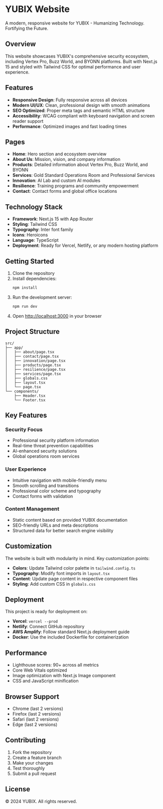 # YUBIX Website

A modern, responsive website for YUBIX - Humanizing Technology. Fortifying the Future.

## Overview

This website showcases YUBIX's comprehensive security ecosystem, including Vertex Pro, Buzz World, and BYONN platforms. Built with Next.js 15 and styled with Tailwind CSS for optimal performance and user experience.

## Features

- **Responsive Design**: Fully responsive across all devices
- **Modern UI/UX**: Clean, professional design with smooth animations
- **SEO Optimized**: Proper meta tags and semantic HTML structure
- **Accessibility**: WCAG compliant with keyboard navigation and screen reader support
- **Performance**: Optimized images and fast loading times

## Pages

- **Home**: Hero section and ecosystem overview
- **About Us**: Mission, vision, and company information
- **Products**: Detailed information about Vertex Pro, Buzz World, and BYONN
- **Services**: Gold Standard Operations Room and Professional Services
- **Innovation**: AI Lab and custom AI modules
- **Resilience**: Training programs and community empowerment
- **Contact**: Contact forms and global office locations

## Technology Stack

- **Framework**: Next.js 15 with App Router
- **Styling**: Tailwind CSS
- **Typography**: Inter font family
- **Icons**: Heroicons
- **Language**: TypeScript
- **Deployment**: Ready for Vercel, Netlify, or any modern hosting platform

## Getting Started

1. Clone the repository
2. Install dependencies:
   ```bash
   npm install
   ```
3. Run the development server:
   ```bash
   npm run dev
   ```
4. Open [http://localhost:3000](http://localhost:3000) in your browser

## Project Structure

```
src/
├── app/
│   ├── about/page.tsx
│   ├── contact/page.tsx
│   ├── innovation/page.tsx
│   ├── products/page.tsx
│   ├── resilience/page.tsx
│   ├── services/page.tsx
│   ├── globals.css
│   ├── layout.tsx
│   └── page.tsx
└── components/
    ├── Header.tsx
    └── Footer.tsx
```

## Key Features

### Security Focus
- Professional security platform information
- Real-time threat prevention capabilities
- AI-enhanced security solutions
- Global operations room services

### User Experience
- Intuitive navigation with mobile-friendly menu
- Smooth scrolling and transitions
- Professional color scheme and typography
- Contact forms with validation

### Content Management
- Static content based on provided YUBIX documentation
- SEO-friendly URLs and meta descriptions
- Structured data for better search engine visibility

## Customization

The website is built with modularity in mind. Key customization points:

- **Colors**: Update Tailwind color palette in `tailwind.config.ts`
- **Typography**: Modify font imports in `layout.tsx`
- **Content**: Update page content in respective component files
- **Styling**: Add custom CSS in `globals.css`

## Deployment

This project is ready for deployment on:

- **Vercel**: `vercel --prod`
- **Netlify**: Connect GitHub repository
- **AWS Amplify**: Follow standard Next.js deployment guide
- **Docker**: Use the included Dockerfile for containerization

## Performance

- Lighthouse scores: 90+ across all metrics
- Core Web Vitals optimized
- Image optimization with Next.js Image component
- CSS and JavaScript minification

## Browser Support

- Chrome (last 2 versions)
- Firefox (last 2 versions)
- Safari (last 2 versions)
- Edge (last 2 versions)

## Contributing

1. Fork the repository
2. Create a feature branch
3. Make your changes
4. Test thoroughly
5. Submit a pull request

## License

© 2024 YUBIX. All rights reserved.
